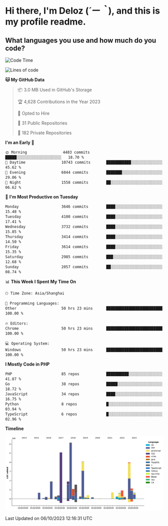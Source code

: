 # **Hi there, I'm Deloz (*´ー｀*), and this is my profile readme.**

## **What languages you use and how much do you code?**

<!--START_SECTION:waka-->
![Code Time](http://img.shields.io/badge/Code%20Time-2%2C565%20hrs%2040%20mins-blue)

![Lines of code](https://img.shields.io/badge/From%20Hello%20World%20I%27ve%20Written-32.9%20million%20lines%20of%20code-blue)

**🐱 My GitHub Data** 

> 📦 3.0 MB Used in GitHub's Storage 
 > 
> 🏆 4,628 Contributions in the Year 2023
 > 
> 💼 Opted to Hire
 > 
> 📜 31 Public Repositories 
 > 
> 🔑 182 Private Repositories 
 > 
**I'm an Early 🐤** 

```text
🌞 Morning                4403 commits        █████░░░░░░░░░░░░░░░░░░░░   18.70 % 
🌆 Daytime                10743 commits       ███████████░░░░░░░░░░░░░░   45.62 % 
🌃 Evening                6844 commits        ███████░░░░░░░░░░░░░░░░░░   29.06 % 
🌙 Night                  1558 commits        ██░░░░░░░░░░░░░░░░░░░░░░░   06.62 % 
```
📅 **I'm Most Productive on Tuesday** 

```text
Monday                   3646 commits        ████░░░░░░░░░░░░░░░░░░░░░   15.48 % 
Tuesday                  4100 commits        ████░░░░░░░░░░░░░░░░░░░░░   17.41 % 
Wednesday                3732 commits        ████░░░░░░░░░░░░░░░░░░░░░   15.85 % 
Thursday                 3414 commits        ████░░░░░░░░░░░░░░░░░░░░░   14.50 % 
Friday                   3614 commits        ████░░░░░░░░░░░░░░░░░░░░░   15.35 % 
Saturday                 2985 commits        ███░░░░░░░░░░░░░░░░░░░░░░   12.68 % 
Sunday                   2057 commits        ██░░░░░░░░░░░░░░░░░░░░░░░   08.74 % 
```


📊 **This Week I Spent My Time On** 

```text
🕑︎ Time Zone: Asia/Shanghai

💬 Programming Languages: 
Other                    50 hrs 23 mins      █████████████████████████   100.00 % 

🔥 Editors: 
Chrome                   50 hrs 23 mins      █████████████████████████   100.00 % 

💻 Operating System: 
Windows                  50 hrs 23 mins      █████████████████████████   100.00 % 
```

**I Mostly Code in PHP** 

```text
PHP                      85 repos            ██████████░░░░░░░░░░░░░░░   41.87 % 
Go                       38 repos            █████░░░░░░░░░░░░░░░░░░░░   18.72 % 
JavaScript               34 repos            ████░░░░░░░░░░░░░░░░░░░░░   16.75 % 
Python                   8 repos             █░░░░░░░░░░░░░░░░░░░░░░░░   03.94 % 
TypeScript               6 repos             █░░░░░░░░░░░░░░░░░░░░░░░░   02.96 % 
```



**Timeline**

![Lines of Code chart](https://raw.githubusercontent.com/deloz/deloz/main/assets/bar_graph.png)


 Last Updated on 06/10/2023 12:16:31 UTC
<!--END_SECTION:waka-->
